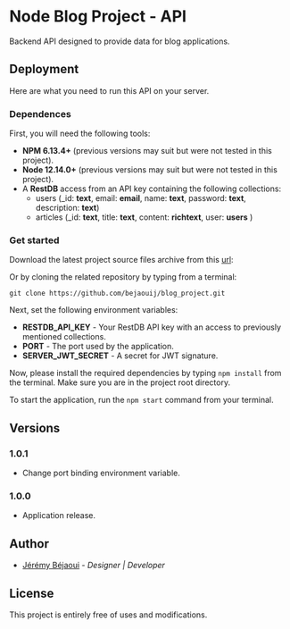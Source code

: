 # Node Blog Project - API
Backend API designed to provide data for blog applications.

## Deployment
Here are what you need to run this API on your server.

### Dependences
First, you will need the following tools:
* **NPM 6.13.4+** (previous versions may suit but were not tested in this project).
* **Node 12.14.0+** (previous versions may suit but were not tested in this project).
* A **RestDB** access from an API key containing the following collections:
    * users (_id: **text**, email: **email**, name: **text**, password: **text**, description: **text**)
    * articles (_id: **text**, title: **text**, content: **richtext**, user: **users** )

### Get started
Download the latest project source files archive from this [url](https://github.com/bejaouij/blog_project/archive/master.zip):

Or by cloning the related repository by typing from a terminal:
```
git clone https://github.com/bejaouij/blog_project.git
```
Next, set the following environment variables:
* **RESTDB_API_KEY** - Your RestDB API key with an access to previously mentioned collections.
* **PORT** - The port used by the application.
* **SERVER_JWT_SECRET** - A secret for JWT signature.

Now, please install the required dependencies by typing `npm install` from the terminal. Make sure you are in the project root directory.

To start the application, run the `npm start` command from your terminal.

## Versions
### 1.0.1
* Change port binding environment variable.

### 1.0.0
* Application release.

## Author
* [Jérémy Béjaoui](https://github.com/bejaouij) - *Designer | Developer*

## License
This project is entirely free of uses and modifications.